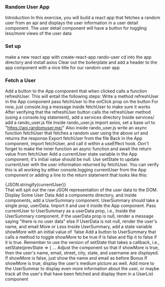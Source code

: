 ### Random User App

Introduction In this exercise, you will build a react app that fetches a random user from an api and displays the user information in a user detail component. The user detail component will have a button for toggling less/more views of the user data

### Set up
make a new react app with create-react-app rando-user
cd into the app directory and install axios
Clear out the boilerplate and add a header to the app component with a nice title for our random user app

### Fetch a User
Add a button to the App component that when clicked calls a function refreshUser. This will entail the following steps:
Write a method refreshUser in the App component
pass fetchUser to the onClick prop on the button
For now, just console.log a message inside fetchUser to make sure it works
After verifying that the refreshUser button calls the refreshUser method (using a console.log statement), add a services directory
Inside services/ add a rando_user.js file
Inside rando_user.js import axios, set a base url to "https://api.randomuser.me/"
Also inside rando_user.js write an async function fetchUser that fetches a random user using the above url and returns the response
Export fetchUser from the file
Back in the App component, import fetchUser, and call it within a useEffect hook. Don't forget to make the inner function an async function and await the return value from fetchUser
Add a currentUser state variable in the App component; it's initial value should be null. Use setState to update currentUser with the user information returned by fetchUser.
You can verify this is all working by either console.logging currentUser from the App component or adding a line to the return statement that looks like this: <div>{JSON.stringify(currentUser)}</div> That will spit out the raw JSON representation of the user data to the DOM.
Display Some User Data
Add a components directory, and inside components, add a UserSummary component. 
UserSummary should take a single prop, userData. Import it and use it inside the App component. Pass currentUser to UserSummary as a userData prop, i.e., <UserSummary userData={currentUser} />
Inside the UserSummary component, if the userData prop is null, render a message saying "there is no user data"
else if UserData is not null, render the user's name, and email
More or Less
Inside UserSummary, add a state variable showMore with an initial value of `false
Add a button to UserSummary that calls a method to toggle showMore to be true if is false and flip it to false if it is true. Remember to use the version of setState that takes a callback, i.e., setState(prevState => { ...
Adjust the component so that if showMore is true, then the user's name, email, street, city, state, and username are displayed. If showMore is false, just show the name and email as before
Bonus
If showMore is true, display the user's medium picture as well.
Add more to the UserSummar to display even more information about the user, or maybe track all the user's that have been fetched and display them in a UserList component
